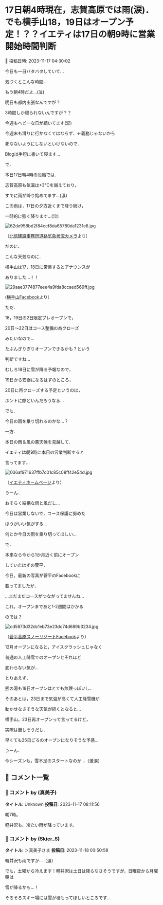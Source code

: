 # 17日朝4時現在，志賀高原では雨(涙)．でも横手山18，19日はオープン予定！？？イエティは17日の朝9時に営業開始時間判断

📅 投稿日時: 2023-11-17 04:30:02

今日も一日バタバタしていて…


気づくとこんな時間．


もう朝4時だよ…(泣)


明日も都内出張なんですが？


3時間しか寝られないんですが？？


今週もヘビーな日が続いてます(涙)





今週末も滑りに行かなくてはならず．←義務じゃないから


死なないようにしないといけないので．


Blogは手短に書いて寝ます…





で．


本日17日朝4時の段階では．


志賀高原も気温は+3℃を越えており，


すでに雨が降り始めてます…(涙)


この雨は，17日の夕方近くまで降り続け，


一時的に強く降ります…(泣)







![62de958bd2f84ccf8da65780da1231e8.jpg](images/62de958bd2f84ccf8da65780da1231e8.jpg)




（[北信建設事務所道路気象状況カメラ](http://hokushin.pref-nagano-roadcamera.jp/)より)





だのに．


こんな天気なのに．


横手山は17，18日に営業するとアナウンスが


ありました…！！







![29aae3774877eee4a9fda8ccaed569ff.jpg](images/29aae3774877eee4a9fda8ccaed569ff.jpg)




([横手山Facebook](https://www.facebook.com/yokoteyama2307/?ref=embed_page)より）





ただ．


18，19日の2日限定プレオープンで，


20日〜22日はコース整備の為クローズ


みたいなので…


たぶんぎりぎりオープンできるかも？という


判断ですね…


むしろ18日に雪が降る予報なので，


19日から安泰になるはずのところ，


20日に再クローズする予定というのは，


ホントに際どいんだろうなぁ…





でも．


今日の雨を乗り切れるのかな…？





一方．


本日の雨＆風の悪天候を見越して．


イエティは朝9時に本日の営業判断すると


言ってます…







![036af971637ffb7c01c85c08ff42e54d.jpg](images/036af971637ffb7c01c85c08ff42e54d.jpg)




（[イエティホームページ](https://www.yeti-resort.com/)より）





うーん．


おそらく結構な雨と風だし…


今日は営業しないで，コース保護に努めた


ほうがいい気がする…


何とか今日の雨を乗り切ってほしい…





で．


本来なら今から1か月近く前にオープン


していたはずの菅平．


今日，最新の写真が菅平のFacebookに


載ってましたが．


…まだまだコースがつながってませんね…


これ，オープンまであと1-2週間はかかる


のでは？







![cd5673d32dc1eb73e23dc74d689b3234.jpg](images/cd5673d32dc1eb73e23dc74d689b3234.jpg)




（[菅平高原スノーリゾートFacebook](https://www.facebook.com/sugadairasnowresort/posts/pfbid0NpnLFkUkaZk99FvW19NGvFRjwiTs3ngZ6ogJoJJpTqRPGNBtJ5EGFuPtxjsiv1VLl?ref=embed_page)より）





12月オープンになると，アイスクラッシュじゃなく


普通の人工降雪でのオープンとそれほど


変わらない気が…





とりあえず．


熊の湯も18日オープンはとても無理っぽいし．


そのあとは，23日まで気温が高くて人工降雪機が


動かせなさそうな天気が続くとなると…


横手山，23日再オープンって言ってるけど，


実際は厳しそうだし．


早くても25日ごろのオープンになりそうな予感…





うーん．


今シーズンも，雪不足のスタートなのか…（激涙）

## 💬 コメント一覧

### 💬 コメント by (真美子)
**タイトル**: Unknown
**投稿日**: 2023-11-17 08:11:56

朝7時。

軽井沢も、冷たい雨が降っています。

### 💬 コメント by (Skier_S)
**タイトル**: ＞真美子さま
**投稿日**: 2023-11-18 00:50:58

軽井沢も雨ですか…（涙）

でも，土曜から冷えます！軽井沢は土日は降らなさそうですが，日曜夜から月曜朝は

雪が降るかも…！

そろそろスキー場には雪が積もってほしいところです…

